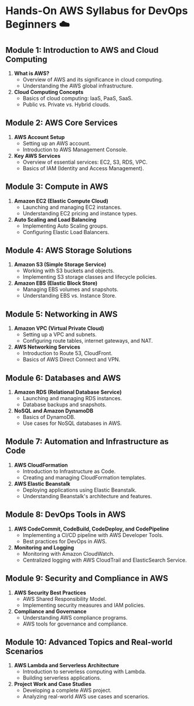 # Hands-On AWS Syllabus for DevOps Beginners ☁️

## Module 1: Introduction to AWS and Cloud Computing
1. **What is AWS?**
   - Overview of AWS and its significance in cloud computing.
   - Understanding the AWS global infrastructure.
2. **Cloud Computing Concepts**
   - Basics of cloud computing: IaaS, PaaS, SaaS.
   - Public vs. Private vs. Hybrid clouds.

## Module 2: AWS Core Services
1. **AWS Account Setup**
   - Setting up an AWS account.
   - Introduction to AWS Management Console.
2. **Key AWS Services**
   - Overview of essential services: EC2, S3, RDS, VPC.
   - Basics of IAM (Identity and Access Management).

## Module 3: Compute in AWS
1. **Amazon EC2 (Elastic Compute Cloud)**
   - Launching and managing EC2 instances.
   - Understanding EC2 pricing and instance types.
2. **Auto Scaling and Load Balancing**
   - Implementing Auto Scaling groups.
   - Configuring Elastic Load Balancers.

## Module 4: AWS Storage Solutions
1. **Amazon S3 (Simple Storage Service)**
   - Working with S3 buckets and objects.
   - Implementing S3 storage classes and lifecycle policies.
2. **Amazon EBS (Elastic Block Store)**
   - Managing EBS volumes and snapshots.
   - Understanding EBS vs. Instance Store.

## Module 5: Networking in AWS
1. **Amazon VPC (Virtual Private Cloud)**
   - Setting up a VPC and subnets.
   - Configuring route tables, internet gateways, and NAT.
2. **AWS Networking Services**
   - Introduction to Route 53, CloudFront.
   - Basics of AWS Direct Connect and VPN.

## Module 6: Databases and AWS
1. **Amazon RDS (Relational Database Service)**
   - Launching and managing RDS instances.
   - Database backups and snapshots.
2. **NoSQL and Amazon DynamoDB**
   - Basics of DynamoDB.
   - Use cases for NoSQL databases in AWS.

## Module 7: Automation and Infrastructure as Code
1. **AWS CloudFormation**
   - Introduction to Infrastructure as Code.
   - Creating and managing CloudFormation templates.
2. **AWS Elastic Beanstalk**
   - Deploying applications using Elastic Beanstalk.
   - Understanding Beanstalk's architecture and features.

## Module 8: DevOps Tools in AWS
1. **AWS CodeCommit, CodeBuild, CodeDeploy, and CodePipeline**
   - Implementing a CI/CD pipeline with AWS Developer Tools.
   - Best practices for DevOps in AWS.
2. **Monitoring and Logging**
   - Monitoring with Amazon CloudWatch.
   - Centralized logging with AWS CloudTrail and ElasticSearch Service.

## Module 9: Security and Compliance in AWS
1. **AWS Security Best Practices**
   - AWS Shared Responsibility Model.
   - Implementing security measures and IAM policies.
2. **Compliance and Governance**
   - Understanding AWS compliance programs.
   - AWS tools for governance and compliance.

## Module 10: Advanced Topics and Real-world Scenarios
1. **AWS Lambda and Serverless Architecture**
   - Introduction to serverless computing with Lambda.
   - Building serverless applications.
2. **Project Work and Case Studies**
   - Developing a complete AWS project.
   - Analyzing real-world AWS use cases and scenarios.
